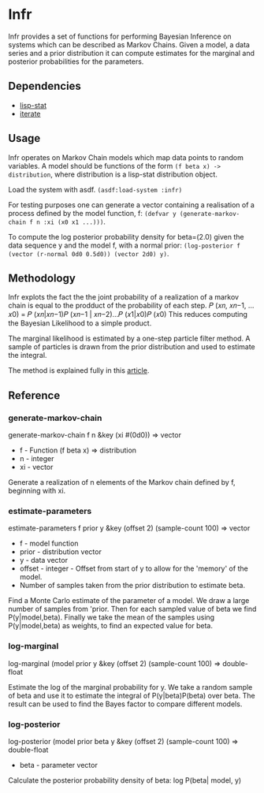 # Infr
Infr provides a set of functions for performing Bayesian Inference on systems which can be described as Markov Chains. Given a model, a data series and a prior distribution it can compute estimates for the marginal and posterior probabilities for the parameters.

## Dependencies

* [lisp-stat](https://lisp-stat.dev)
* [iterate](https://iterate.common-lisp.dev)

## Usage
Infr operates on Markov Chain models which map data points to random variables. A model should be functions of the form `(f beta x) -> distribution`, where distribution is a lisp-stat distribution object.

Load the system with asdf.
```(asdf:load-system :infr)```

For testing purposes one can generate a vector containing a realisation of a process defined by the model function, f:
```(defvar y (generate-markov-chain f n :xi (x0 x1 ...)))```.

To compute the log posterior probability density for beta=(2.0) given the data sequence y and the model f, with a normal prior:
```(log-posterior f (vector (r-normal 0d0 0.5d0)) (vector 2d0) y)```.

## Methodology
Infr explots the fact the the joint probability of a realization of a markov chain is equal to the prodduct of the probability of each step.
𝑃 (𝑥𝑛, 𝑥𝑛−1, …𝑥0) = 𝑃 (𝑥𝑛|𝑥𝑛−1)𝑃 (𝑥𝑛−1 | 𝑥𝑛−2)…𝑃 (𝑥1|𝑥0)𝑃 (𝑥0)
This reduces computing the Bayesian Likelihood to a simple product.

The marginal likelihood is estimated by a one-step particle filter method. A sample of particles is drawn from the prior distribution and used to estimate the integral.

The method is explained fully in this [article](http://homocarbonis.xyz/infr/infr.html).

## Reference
### generate-markov-chain
generate-markov-chain f n &key (xi #(0d0))
=> vector
* f - Function (f beta x) => distribution
* n - integer
* xi - vector

Generate a realization of n elements of the Markov chain defined by f, beginning with xi.

### estimate-parameters
estimate-parameters f prior y &key (offset 2) (sample-count 100)
=> vector
* f - model function
* prior - distribution vector
* y - data vector
* offset - integer - Offset from start of y to allow for the 'memory' of the model.
* Number of samples taken from the prior distribution to estimate beta.

Find a Monte Carlo estimate of the parameter of a model.  We draw a large
number of samples from 'prior. Then for each sampled value of beta we find
P(y|model,beta). Finally we take the mean of the samples using P(y|model,beta)
as weights, to find an expected value for beta.

### log-marginal
log-marginal (model prior y &key (offset 2) (sample-count 100)
=> double-float

Estimate the log of the marginal probability for y. We take a random sample of beta and use it to estimate the integral of P(y|beta)P(beta) over beta.
The result can be used to find the Bayes factor to compare different models.

### log-posterior
log-posterior (model prior beta y &key (offset 2) (sample-count 100)
=> double-float
* beta - parameter vector

Calculate the posterior probability density of beta: log P(beta| model, y)

